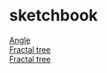 # sketchbook

<a href="https://venomswitch.github.io/sketchbook/angleSketch/">Angle</a>
</br>
<a href="https://venomswitch.github.io/sketchbook/fractalTree/">Fractal tree</a>
</br>
<a href="https://venomswitch.github.io/sketchbook/parametricP5/">Fractal tree</a>
